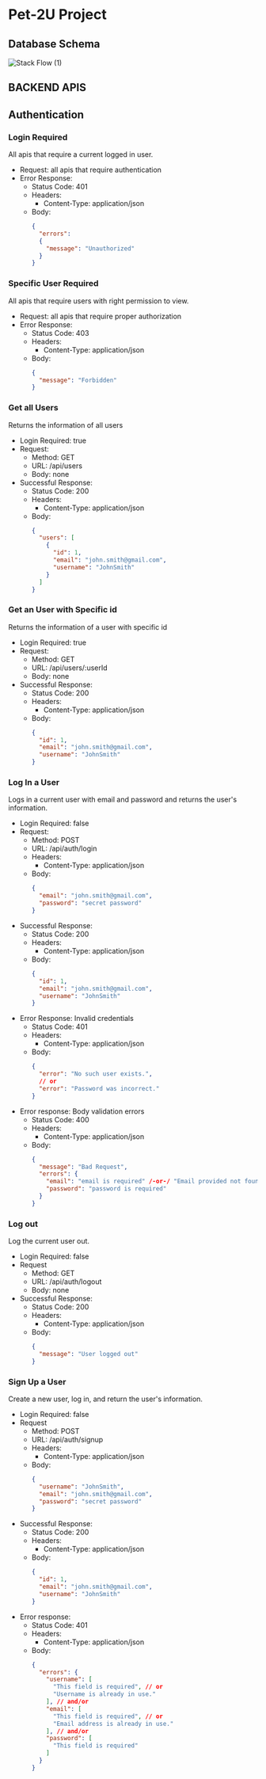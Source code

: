 # Pet-2U Project

## Database Schema
![Stack Flow (1)](db_diagram.png)


## BACKEND APIS
## Authentication

### Login Required
All apis that require a current logged in user.

- Request: all apis that require authentication
- Error Response:
  - Status Code: 401
  - Headers:
    - Content-Type: application/json
  - Body:
    ```json
    {
      "errors":
      {
        "message": "Unauthorized"
      }
    }
    ```

### Specific User Required
All apis that require users with right permission to view.

- Request: all apis that require proper authorization
- Error Response:
  - Status Code: 403
  - Headers:
    - Content-Type: application/json
  - Body:
    ```json
    {
      "message": "Forbidden"
    }
    ```

### Get all Users
Returns the information of all users

- Login Required: true
- Request:
  - Method: GET
  - URL: /api/users
  - Body: none
- Successful Response:
  - Status Code: 200
  - Headers:
    - Content-Type: application/json
  - Body:
    ```json
    {
      "users": [
        {
          "id": 1,
          "email": "john.smith@gmail.com",
          "username": "JohnSmith"
        }
      ]
    }
    ```

### Get an User with Specific id
Returns the information of a user with specific id

- Login Required: true
- Request:
  - Method: GET
  - URL: /api/users/:userId
  - Body: none
- Successful Response:
  - Status Code: 200
  - Headers:
    - Content-Type: application/json
  - Body:
    ```json
    {
      "id": 1,
      "email": "john.smith@gmail.com",
      "username": "JohnSmith"
    }
    ```

### Log In a User
Logs in a current user with email and password and returns the user's information.

- Login Required: false
- Request:
  - Method: POST
  - URL: /api/auth/login
  - Headers:
    - Content-Type: application/json
  - Body:
    ```json
    {
      "email": "john.smith@gmail.com",
      "password": "secret password"
    }
    ```
- Successful Response:
  - Status Code: 200
  - Headers:
    - Content-Type: application/json
  - Body:
    ```json
    {
      "id": 1,
      "email": "john.smith@gmail.com",
      "username": "JohnSmith"
    }
    ```
- Error Response: Invalid credentials
  - Status Code: 401
  - Headers:
    - Content-Type: application/json
  - Body:
    ```json
    {
      "error": "No such user exists.",
      // or
      "error": "Password was incorrect."
    }
    ```
- Error response: Body validation errors
  - Status Code: 400
  - Headers:
    - Content-Type: application/json
  - Body:
    ```json
    {
      "message": "Bad Request",
      "errors": {
        "email": "email is required" /-or-/ "Email provided not found.",
        "password": "password is required"
      }
    }
    ```

### Log out
Log the current user out.

- Login Required: false
- Request
  - Method: GET
  - URL: /api/auth/logout
  - Body: none
- Successful Response:
  - Status Code: 200
  - Headers:
    - Content-Type: application/json
  - Body:
    ```json
    {
      "message": "User logged out"
    }
    ```

### Sign Up a User
Create a new user, log in, and return the user's information.

- Login Required: false
- Request
  - Method: POST
  - URL: /api/auth/signup
  - Headers:
    - Content-Type: application/json
  - Body:
    ```json
    {
      "username": "JohnSmith",
      "email": "john.smith@gmail.com",
      "password": "secret password"
    }
    ```
- Successful Response:
  - Status Code: 200
  - Headers:
    - Content-Type: application/json
  - Body:
    ```json
    {
      "id": 1,
      "email": "john.smith@gmail.com",
      "username": "JohnSmith"
    }
    ```
- Error response:
  - Status Code: 401
  - Headers:
    - Content-Type: application/json
  - Body:
    ```json
    {
      "errors": {
        "username": [
          "This field is required", // or
          "Username is already in use."
        ], // and/or
        "email": [
          "This field is required", // or
          "Email address is already in use."
        ], // and/or
        "password": [
          "This field is required"
        ]
      }
    }
    ```
